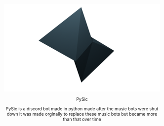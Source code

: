 
![Screenshot](icon.png)

<p align="center">
  PySic
  </p>

<p align="center">
  PySic is a discord bot made in python made after the music bots were shut down it was made orginally to replace these music bots but became more than that over time
  </p>
